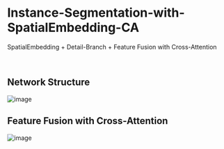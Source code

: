 # Instance-Segmentation-with-SpatialEmbedding-CA

SpatialEmbedding + Detail-Branch + Feature Fusion with Cross-Attention


<br/>

## Network Structure

![image](https://user-images.githubusercontent.com/44194558/197445082-d25771b4-e4e7-49a9-bef3-8f81e6f8c524.png)


## Feature Fusion with Cross-Attention

![image](https://user-images.githubusercontent.com/44194558/197445229-ca8d0c57-8ca2-42d3-af04-1e9ab0f807dc.png)
